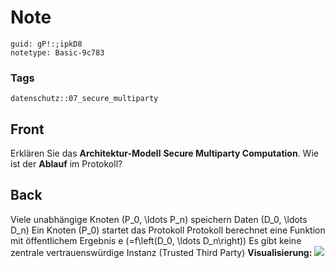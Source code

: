 # Note
```
guid: gP!:;ipkD8
notetype: Basic-9c783
```

### Tags
```
datenschutz::07_secure_multiparty
```

## Front
Erklären Sie das <b>Architektur-Modell</b> <b>Secure Multiparty
Computation</b>. Wie ist der <b>Ablauf</b> im Protokoll?

## Back
Viele unabhängige Knoten \(P_0, \ldots P_n\) speichern Daten \(D_0,
\ldots D_n\) Ein Knoten \(P_0\) startet das Protokoll Protokoll
berechnet eine Funktion mit öffentlichem Ergebnis e \(=f\left(D_0,
\ldots D_n\right)\) Es gibt keine zentrale vertrauenswürdige
Instanz (Trusted Third Party) <b>Visualisierung:</b> <img src="paste-01850dde6c886b21ef3761d87f557c7db30d6950.jpg">
